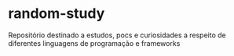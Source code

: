 # random-study
Repositório destinado a estudos, pocs e curiosidades a respeito de diferentes linguagens de programação e frameworks
